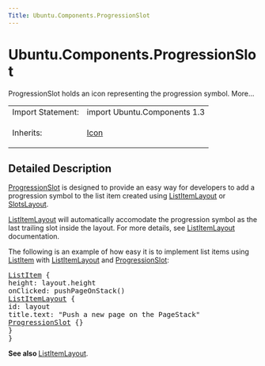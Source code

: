 ```yaml
---
Title: Ubuntu.Components.ProgressionSlot
---
```


# Ubuntu.Components.ProgressionSlot

<span class="subtitle"></span>
<!-- $$$ProgressionSlot-brief -->
<p>ProgressionSlot holds an icon representing the progression symbol. More...</p>
<!-- @@@ProgressionSlot -->
<table class="alignedsummary">
<tr><td class="memItemLeft rightAlign topAlign"> Import Statement:</td><td class="memItemRight bottomAlign"> import Ubuntu.Components 1.3</td></tr><tr><td class="memItemLeft rightAlign topAlign"> Inherits:</td><td class="memItemRight bottomAlign"> <p><a href="Ubuntu.Components.Icon.md">Icon</a></p>
</td></tr></table><ul>
</ul>
<!-- $$$ProgressionSlot-description -->
<h2 id="details">Detailed Description</h2>
</p>
<p><a href="index.html">ProgressionSlot</a> is designed to provide an easy way for developers to add a progression symbol to the list item created using <a href="Ubuntu.Components.ListItemLayout.md">ListItemLayout</a> or <a href="Ubuntu.Components.SlotsLayout.md">SlotsLayout</a>.</p>
<p><a href="Ubuntu.Components.ListItemLayout.md">ListItemLayout</a> will automatically accomodate the progression symbol as the last trailing slot inside the layout. For more details, see <a href="Ubuntu.Components.ListItemLayout.md">ListItemLayout</a> documentation.</p>
<p>The following is an example of how easy it is to implement list items using <a href="Ubuntu.Components.ListItem.md">ListItem</a> with <a href="Ubuntu.Components.ListItemLayout.md">ListItemLayout</a> and <a href="index.html">ProgressionSlot</a>:</p>
<pre class="qml"><span class="type"><a href="Ubuntu.Components.ListItem.md">ListItem</a></span> {
<span class="name">height</span>: <span class="name">layout</span>.<span class="name">height</span>
<span class="name">onClicked</span>: <span class="name">pushPageOnStack</span>()
<span class="type"><a href="Ubuntu.Components.ListItemLayout.md">ListItemLayout</a></span> {
<span class="name">id</span>: <span class="name">layout</span>
<span class="name">title</span>.text: <span class="string">&quot;Push a new page on the PageStack&quot;</span>
<span class="type"><a href="index.html">ProgressionSlot</a></span> {}
}
}</pre>
<p><b>See also </b><a href="Ubuntu.Components.ListItemLayout.md">ListItemLayout</a>.</p>
<!-- @@@ProgressionSlot -->
